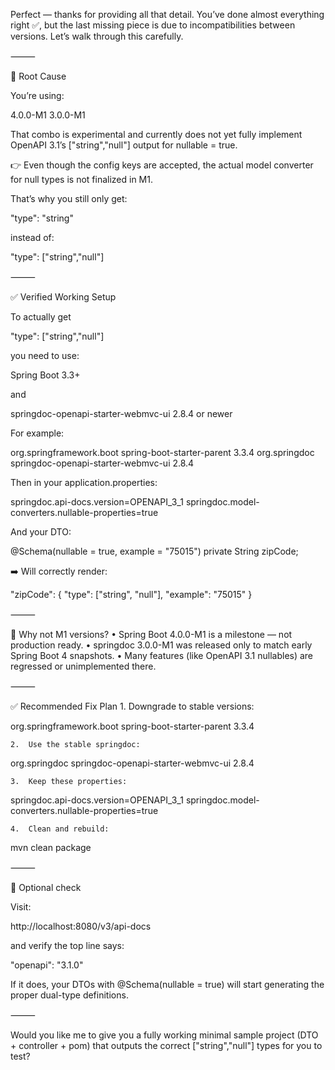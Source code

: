 Perfect — thanks for providing all that detail.
You’ve done almost everything right ✅, but the last missing piece is due to incompatibilities between versions. Let’s walk through this carefully.

⸻

🧩 Root Cause

You’re using:

<version>4.0.0-M1</version> <!-- Spring Boot -->
<version>3.0.0-M1</version> <!-- springdoc-openapi -->

That combo is experimental and currently does not yet fully implement OpenAPI 3.1’s ["string","null"] output for nullable = true.

👉 Even though the config keys are accepted, the actual model converter for null types is not finalized in M1.

That’s why you still only get:

"type": "string"

instead of:

"type": ["string","null"]


⸻

✅ Verified Working Setup

To actually get

"type": ["string","null"]

you need to use:

Spring Boot 3.3+

and

springdoc-openapi-starter-webmvc-ui 2.8.4 or newer

For example:

<parent>
    <groupId>org.springframework.boot</groupId>
    <artifactId>spring-boot-starter-parent</artifactId>
    <version>3.3.4</version>
</parent>

<dependencies>
    <dependency>
        <groupId>org.springdoc</groupId>
        <artifactId>springdoc-openapi-starter-webmvc-ui</artifactId>
        <version>2.8.4</version>
    </dependency>
</dependencies>

Then in your application.properties:

springdoc.api-docs.version=OPENAPI_3_1
springdoc.model-converters.nullable-properties=true

And your DTO:

@Schema(nullable = true, example = "75015")
private String zipCode;

➡️ Will correctly render:

"zipCode": {
  "type": ["string", "null"],
  "example": "75015"
}


⸻

🧰 Why not M1 versions?
	•	Spring Boot 4.0.0-M1 is a milestone — not production ready.
	•	springdoc 3.0.0-M1 was released only to match early Spring Boot 4 snapshots.
	•	Many features (like OpenAPI 3.1 nullables) are regressed or unimplemented there.

⸻

✅ Recommended Fix Plan
	1.	Downgrade to stable versions:

<parent>
    <groupId>org.springframework.boot</groupId>
    <artifactId>spring-boot-starter-parent</artifactId>
    <version>3.3.4</version>
</parent>


	2.	Use the stable springdoc:

<dependency>
    <groupId>org.springdoc</groupId>
    <artifactId>springdoc-openapi-starter-webmvc-ui</artifactId>
    <version>2.8.4</version>
</dependency>


	3.	Keep these properties:

springdoc.api-docs.version=OPENAPI_3_1
springdoc.model-converters.nullable-properties=true


	4.	Clean and rebuild:

mvn clean package



⸻

🧩 Optional check

Visit:

http://localhost:8080/v3/api-docs

and verify the top line says:

"openapi": "3.1.0"

If it does, your DTOs with @Schema(nullable = true) will start generating the proper dual-type definitions.

⸻

Would you like me to give you a fully working minimal sample project (DTO + controller + pom) that outputs the correct ["string","null"] types for you to test?